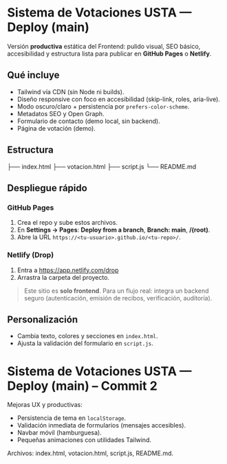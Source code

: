 # Sistema de Votaciones USTA — Deploy (main)

Versión **productiva** estática del Frontend: pulido visual, SEO básico, accesibilidad y estructura lista para publicar en **GitHub Pages** o **Netlify**.

## Qué incluye
- Tailwind vía CDN (sin Node ni builds).
- Diseño responsive con foco en accesibilidad (skip-link, roles, aria-live).
- Modo oscuro/claro + persistencia por `prefers-color-scheme`.
- Metadatos SEO y Open Graph.
- Formulario de contacto (demo local, sin backend).
- Página de votación (demo).

## Estructura
├── index.html
├── votacion.html
├── script.js
└── README.md


## Despliegue rápido
### GitHub Pages
1) Crea el repo y sube estos archivos.  
2) En **Settings → Pages**: **Deploy from a branch**, **Branch: main**, **/(root)**.  
3) Abre la URL `https://<tu-usuario>.github.io/<tu-repo>/`.

### Netlify (Drop)
1) Entra a https://app.netlify.com/drop  
2) Arrastra la carpeta del proyecto.

> Este sitio es **solo frontend**. Para un flujo real: integra un backend seguro (autenticación, emisión de recibos, verificación, auditoría).

## Personalización
- Cambia texto, colores y secciones en `index.html`.
- Ajusta la validación del formulario en `script.js`.

# Sistema de Votaciones USTA — Deploy (main) – Commit 2

Mejoras UX y productivas:
- Persistencia de tema en `localStorage`.
- Validación inmediata de formularios (mensajes accesibles).
- Navbar móvil (hamburguesa).
- Pequeñas animaciones con utilidades Tailwind.

Archivos: index.html, votacion.html, script.js, README.md.
